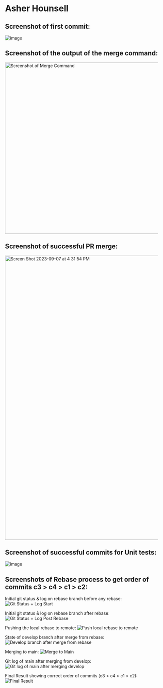 # Asher Hounsell

## Screenshot of first commit:
![image](https://github.com/AsherHounsell/ECE444-F2023-Assignment1/assets/61854862/9a493bc0-2a59-4724-ae95-78813c5a5588)

## Screenshot of the output of the merge command:

<img width="564" alt="Screenshot of Merge Command" src="https://github.com/AsherHounsell/ECE444-F2023-Assignment1/assets/61854862/c67c1202-8c7b-4c9d-95cf-7ca5088d556f">

## Screenshot of successful PR merge:

<img width="936" alt="Screen Shot 2023-09-07 at 4 31 54 PM" src="https://github.com/AsherHounsell/ECE444-F2023-Assignment1/assets/61854862/31c99538-675e-484d-af5d-885b16104e50">

## Screenshot of successful commits for Unit tests:

![image](https://github.com/AsherHounsell/ECE444-F2023-Assignment1/assets/61854862/c3629e60-4c06-4747-80e6-c5d059626f4f)

## Screenshots of Rebase process to get order of commits c3 > c4 > c1 > c2:

Initial git status & log on rebase branch before any rebase:
![Git Status + Log Start](https://github.com/AsherHounsell/ECE444-F2023-Assignment1/assets/61854862/cb5edc43-2e20-4ebf-9a89-cef8aebf4277)

Initial git status & log on rebase branch after rebase:
![Git Status + Log Post Rebase](https://github.com/AsherHounsell/ECE444-F2023-Assignment1/assets/61854862/fe5baed1-b7d9-45a9-a4e4-cd7851bf4fe8)

Pushing the local rebase to remote:
![Push local rebase to remote](https://github.com/AsherHounsell/ECE444-F2023-Assignment1/assets/61854862/dfbaf563-1584-4e82-aa53-3a8ead068d6f)

State of develop branch after merge from rebase:
![Develop branch after merge from rebase](https://github.com/AsherHounsell/ECE444-F2023-Assignment1/assets/61854862/0df44c6c-1223-4ac1-b604-3ef232bfc2b2)

Merging to main:
![Merge to Main](https://github.com/AsherHounsell/ECE444-F2023-Assignment1/assets/61854862/7533306a-f556-477f-9cac-90d893c0fa64)

Git log of main after merging from develop:
![Git log of main after merging develop](https://github.com/AsherHounsell/ECE444-F2023-Assignment1/assets/61854862/697adf8f-6eae-414d-b21d-cd8d93282661)

Final Result showing correct order of commits (c3 > c4 > c1 > c2):
![Final Result](https://github.com/AsherHounsell/ECE444-F2023-Assignment1/assets/61854862/b3f3e596-256e-4c34-bfb2-5727e25f7c25)



